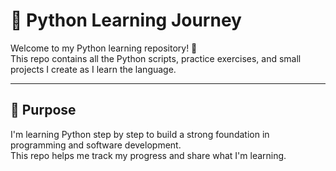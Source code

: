 # 📘 Python Learning Journey

Welcome to my Python learning repository! 🚀  
This repo contains all the Python scripts, practice exercises, and small projects I create as I learn the language.

---

## 📌 Purpose

I'm learning Python step by step to build a strong foundation in programming and software development.  
This repo helps me track my progress and share what I'm learning.

